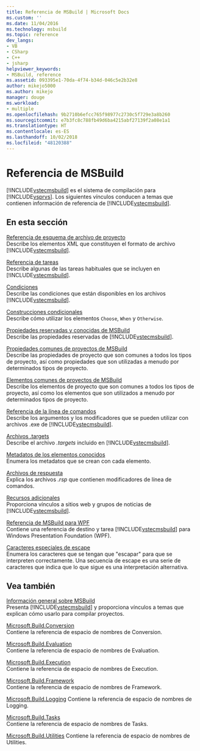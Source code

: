```yaml
---
title: Referencia de MSBuild | Microsoft Docs
ms.custom: ''
ms.date: 11/04/2016
ms.technology: msbuild
ms.topic: reference
dev_langs:
- VB
- CSharp
- C++
- jsharp
helpviewer_keywords:
- MSBuild, reference
ms.assetid: 093395e1-70da-4f74-b34d-046c5e2b32e8
author: mikejo5000
ms.author: mikejo
manager: douge
ms.workload:
- multiple
ms.openlocfilehash: 9b2710b6efcc765f98977c2730c5f729e3a8b260
ms.sourcegitcommit: e7b3fc8c788fb49d6ba4215abf27139f2a08e1a1
ms.translationtype: HT
ms.contentlocale: es-ES
ms.lasthandoff: 10/02/2018
ms.locfileid: "48120388"
---
```

# <a name="msbuild-reference"></a>Referencia de MSBuild
[!INCLUDE[vstecmsbuild](../extensibility/internals/includes/vstecmsbuild_md.md)] es el sistema de compilación para [!INCLUDE[vsprvs](../code-quality/includes/vsprvs_md.md)]. Los siguientes vínculos conducen a temas que contienen información de referencia de [!INCLUDE[vstecmsbuild](../extensibility/internals/includes/vstecmsbuild_md.md)].  
  
## <a name="in-this-section"></a>En esta sección  
 [Referencia de esquema de archivo de proyecto](../msbuild/msbuild-project-file-schema-reference.md)  
 Describe los elementos XML que constituyen el formato de archivo [!INCLUDE[vstecmsbuild](../extensibility/internals/includes/vstecmsbuild_md.md)].  
  
 [Referencia de tareas](../msbuild/msbuild-task-reference.md)  
 Describe algunas de las tareas habituales que se incluyen en [!INCLUDE[vstecmsbuild](../extensibility/internals/includes/vstecmsbuild_md.md)].  
  
 [Condiciones](../msbuild/msbuild-conditions.md)  
 Describe las condiciones que están disponibles en los archivos [!INCLUDE[vstecmsbuild](../extensibility/internals/includes/vstecmsbuild_md.md)].  
  
 [Construcciones condicionales](../msbuild/msbuild-conditional-constructs.md)  
 Describe cómo utilizar los elementos `Choose`, `When` y `Otherwise`.  
  
 [Propiedades reservadas y conocidas de MSBuild](../msbuild/msbuild-reserved-and-well-known-properties.md)  
 Describe las propiedades reservadas de [!INCLUDE[vstecmsbuild](../extensibility/internals/includes/vstecmsbuild_md.md)].  
  
 [Propiedades comunes de proyectos de MSBuild](../msbuild/common-msbuild-project-properties.md)  
 Describe las propiedades de proyecto que son comunes a todos los tipos de proyecto, así como propiedades que son utilizadas a menudo por determinados tipos de proyecto.  
  
 [Elementos comunes de proyectos de MSBuild](../msbuild/common-msbuild-project-items.md)  
 Describe los elementos de proyecto que son comunes a todos los tipos de proyecto, así como los elementos que son utilizados a menudo por determinados tipos de proyecto.  
  
 [Referencia de la línea de comandos](../msbuild/msbuild-command-line-reference.md)  
 Describe los argumentos y los modificadores que se pueden utilizar con archivos .exe de [!INCLUDE[vstecmsbuild](../extensibility/internals/includes/vstecmsbuild_md.md)].  
  
 [Archivos .targets](../msbuild/msbuild-dot-targets-files.md)  
 Describe el archivo *.targets* incluido en [!INCLUDE[vstecmsbuild](../extensibility/internals/includes/vstecmsbuild_md.md)].  
  
 [Metadatos de los elementos conocidos](../msbuild/msbuild-well-known-item-metadata.md)  
 Enumera los metadatos que se crean con cada elemento.  
  
 [Archivos de respuesta](../msbuild/msbuild-response-files.md)  
 Explica los archivos *.rsp* que contienen modificadores de línea de comandos.  
  
 [Recursos adicionales](../msbuild/additional-resources-for-msbuild.md)  
 Proporciona vínculos a sitios web y grupos de noticias de [!INCLUDE[vstecmsbuild](../extensibility/internals/includes/vstecmsbuild_md.md)].  
  
 [Referencia de MSBuild para WPF](../msbuild/wpf-msbuild-reference.md)  
 Contiene una referencia de destino y tarea [!INCLUDE[vstecmsbuild](../extensibility/internals/includes/vstecmsbuild_md.md)] para Windows Presentation Foundation (WPF).  
  
 [Caracteres especiales de escape](../msbuild/special-characters-to-escape.md)  
 Enumera los caracteres que se tengan que "escapar" para que se interpreten correctamente. Una secuencia de escape es una serie de caracteres que indica que lo que sigue es una interpretación alternativa.  
  
## <a name="see-also"></a>Vea también  
 [Información general sobre MSBuild](../msbuild/msbuild.md)     
 Presenta [!INCLUDE[vstecmsbuild](../extensibility/internals/includes/vstecmsbuild_md.md)] y proporciona vínculos a temas que explican cómo usarlo para compilar proyectos.  
  
 [Microsoft.Build.Conversion](https://docs.microsoft.com/dotnet/api/microsoft.build.conversion)  
 Contiene la referencia de espacio de nombres de Conversion.  
  
 [Microsoft.Build.Evaluation](https://docs.microsoft.com/dotnet/api/microsoft.build.evaluation)  
 Contiene la referencia de espacio de nombres de Evaluation.  
  
 [Microsoft.Build.Execution](https://docs.microsoft.com/dotnet/api/microsoft.build.execution)  
 Contiene la referencia de espacio de nombres de Execution.  
  
 [Microsoft.Build.Framework](https://docs.microsoft.com/dotnet/api/microsoft.build.framework)  
 Contiene la referencia de espacio de nombres de Framework.  
  
 [Microsoft.Build.Logging](https://docs.microsoft.com/dotnet/api/microsoft.build.logging) Contiene la referencia de espacio de nombres de Logging.  
  
 [Microsoft.Build.Tasks](https://docs.microsoft.com/dotnet/api/microsoft.build.tasks)  
 Contiene la referencia de espacio de nombres de Tasks.  
  
 [Microsoft.Build.Utilities](https://docs.microsoft.com/dotnet/api/microsoft.build.utilities) Contiene la referencia de espacio de nombres de Utilities.
